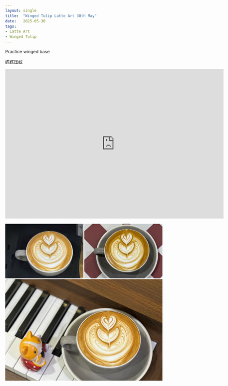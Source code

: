 ```yaml
---
layout: single
title:  "Winged Tulip Latte Art 30th May"
date:   2025-05-30
tags:
- Latte Art
- Winged Tulip
---
```



Practice winged base

练练压纹



<div class="embed-container">
  <iframe
      src="https://www.youtube.com/embed/saafV-dWB9E"
      width="700"
      height="480"
      frameborder="0"
      allowfullscreen="true">
  </iframe>
</div>


![](/assets/img/2025/05/30/117AD65F-C3CB-41E2-B7F1-5BD70F8A0F32.JPG)

